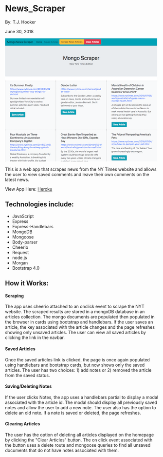 # News_Scraper
By: T.J. Hooker

June 30, 2018

![New_Scraper App Img](https://github.com/tyrelhooker/News_Scraper/blob/master/public/images/screenshot.png "App Image")

This is a web app that scrapes news from the NY Times website and allows the user to view saved comments and leave their own comments on the latest news. 

View App Here: 
[Heroku](https://arctic-syrup-89101.herokuapp.com/)

## Technologies include:

* JavaScript
* Express
* Express-Handlebars
* MongoDB
* Mongoose
* Body-parser
* Cheerio
* Request
* node.js
* Morgan
* Bootstrap 4.0

## How it Works:
#### Scraping

The app uses cheerio attached to an onclick event to scrape the NYT website. The scraped results are stored in a mongoDB database in an articles collection. The mongo documents are populated then populated in the browser in cards using bootstrap and handlebars. If the user saves an article, the key associated with the article changes and the page refreshes showing only unsaved articles. The user can view all saved articles by clicking the link in the navbar. 

#### Saved Articles
Once the saved articles link is clicked, the page is once again populated using handlebars and bootstrap cards, but now shows only the saved articles. The user has two choices: 1) add notes or 2) removed the article from the saved status.

#### Saving/Deleting Notes
If the user clicks Notes, the app uses a handlebars partial to display a modal associated with the article id. The modal should display all previously saved notes and allow the user to add a new note. The user also has the option to delete an old note. If a note is saved or deleted, the page refreshes.

#### Clearing Articles
The user has the option of deleting all articles displayed on the homepage by clicking the "Clear Articles" button. The on click event associated with the button uses a delete route and mongoose queries to find all unsaved documents that do not have notes associated with them.

